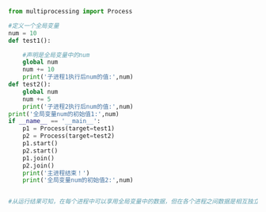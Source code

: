 
<BlogInfo id="822" title="10.进程间的通信" author="白日梦想猿" pv=0 read_times=0 pre_cost_time=0分24秒 category="并发编程" tag_list="['并发编程']" create_time="2020.04.30 16:25:31" update_time="2020.04.30 17:23:19" />

```python
from multiprocessing import Process

#定义一个全局变量
num = 10
def test1():

    #声明是全局变量中的num
    global num
    num += 10
    print('子进程1执行后num的值:',num)
def test2():
    global num
    num += 5
    print('子进程2执行后num的值:',num)
print('全局变量num的初始值1:',num)
if __name__ == '__main__':
    p1 = Process(target=test1)
    p2 = Process(target=test2)
    p1.start()
    p2.start()
    p1.join()
    p2.join()
    print('主进程结束！')
    print('全局变量num的初始值2:',num)


#从运行结果可知，在每个进程中可以享用全局变量中的数据，但在各个进程之间数据是相互独立的，互不干扰
```
